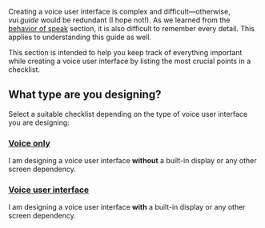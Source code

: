 Creating a voice user interface is complex and difficult—otherwise, *vui.guide* would be redundant (I hope not!). As we learned from the [behavior of speak](/docs/behavior/behavior-of-speak#do-what-humans-already-do/) section, it is also difficult to remember every detail. This applies to understanding this guide as well.

This section is intended to help you keep track of everything important while creating a voice user interface by listing the most crucial points in a checklist.

## What type are you designing?

Select a suitable checklist depending on the type of voice user interface you are designing:

### [Voice only](/docs/resources/checklist/voice-only)  

I am designing a voice user interface **without** a built-in display or any other screen dependency.  

### [Voice user interface](/docs/resources/checklist/vui)  

I am designing a voice user interface **with** a built-in display or any other screen dependency.
